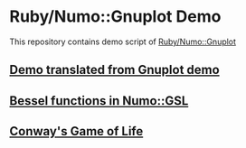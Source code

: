 # Ruby/Numo::Gnuplot Demo

This repository contains demo script of
[Ruby/Numo::Gnuplot](https://github.com/ruby-numo/gnuplot)

## [Demo translated from Gnuplot demo](gnuplot)

## [Bessel functions in Numo::GSL](gsl/bessel)

## [Conway's Game of Life](misc/lifegame)
